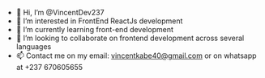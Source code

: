- 👋 Hi, I’m @VincentDev237
- 👀 I’m interested in FrontEnd ReactJs development
- 🌱 I’m currently learning front-end development
- 💞️ I’m looking to collaborate on frontend development across several languages
- 📫 Contact me on my email: vincentkabe40@gmail.com or on whatsapp at +237 670605655

<!---
usually called VincentDev, I'm a young junior developer who aims to be self-taught
and productive as much as possible. I love learning and teaching others. 
my real passion is frontend development in general. whether in a web or mobile application, 
I love creating beautiful, user-friendly interfaces
--->

